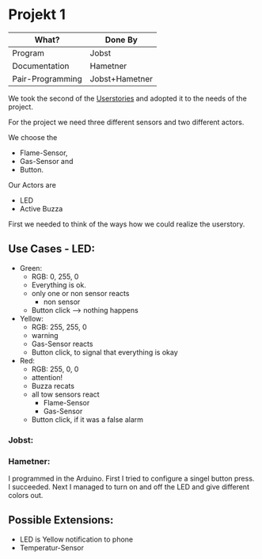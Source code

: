 # Projekt 1
| What?             | Done By       |
|----------         |-------------  |
| Program           |	Jobst					|
| Documentation     | Hametner			|
| Pair-Programming	|	Jobst+Hametner|

We took the second of the [Userstories](https://github.com/EvaJobst/IOT_HametnerJobst/blob/master/3_User_Stories.md) and adopted it to the needs of the project.

For the project we need three different sensors and two different actors.

We choose the
- Flame-Sensor,
- Gas-Sensor and
- Button.

Our Actors are
- LED
- Active Buzza

First we needed to think of the ways how we could realize the userstory.

## Use Cases - LED:
- Green:
	- RGB: 0, 255, 0
	- Everything is ok.
	- only one or non sensor reacts
		- non sensor
	- Button click --> nothing happens
- Yellow:
	- RGB: 255, 255, 0
	- warning
	- Gas-Sensor reacts
	- Button click, to signal that everything is okay
- Red:
	- RGB: 255, 0, 0
	- attention!
	- Buzza recats
	- all tow sensors react
		- Flame-Sensor
		- Gas-Sensor
	- Button click, if it was a false alarm

### Jobst:

### Hametner:
I programmed in the Arduino. First I tried to configure a singel button press. I succeeded. Next I managed to turn on and off the LED and give different colors out.

## Possible Extensions:
- LED is Yellow notification to phone
- Temperatur-Sensor
